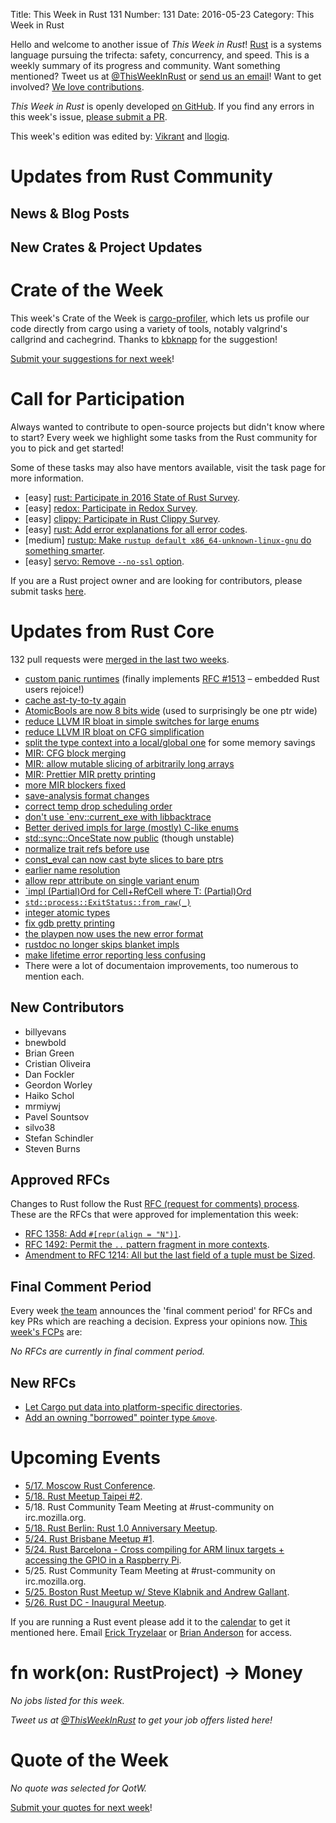 Title: This Week in Rust 131
Number: 131
Date: 2016-05-23
Category: This Week in Rust

Hello and welcome to another issue of *This Week in Rust*!
[Rust](http://rust-lang.org) is a systems language pursuing the trifecta:
safety, concurrency, and speed. This is a weekly summary of its progress and
community. Want something mentioned? Tweet us at [@ThisWeekInRust](https://twitter.com/ThisWeekInRust) or [send us an
email](mailto:corey@octayn.net?subject=This%20Week%20in%20Rust%20Suggestion)!
Want to get involved? [We love
contributions](https://github.com/rust-lang/rust/blob/master/CONTRIBUTING.md).

*This Week in Rust* is openly developed [on GitHub](https://github.com/cmr/this-week-in-rust).
If you find any errors in this week's issue, [please submit a PR](https://github.com/cmr/this-week-in-rust/pulls).

This week's edition was edited by: [Vikrant](https://github.com/nasa42) and [llogiq](https://github.com/llogiq).

# Updates from Rust Community

## News & Blog Posts



## New Crates & Project Updates



# Crate of the Week

This week's Crate of the Week is [cargo-profiler](https://github.com/pegasos1/cargo-profiler), which lets us profile our code directly from cargo using a variety of tools, notably valgrind's callgrind and cachegrind. Thanks to [kbknapp](https://users.rust-lang.org/users/kbknapp) for the suggestion!

[Submit your suggestions for next week][submit_crate]!

[submit_crate]: https://users.rust-lang.org/t/crate-of-the-week/2704

# Call for Participation

Always wanted to contribute to open-source projects but didn't know where to start?
Every week we highlight some tasks from the Rust community for you to pick and get started!

Some of these tasks may also have mentors available, visit the task page for more information.

* [easy] [rust: Participate in 2016 State of Rust Survey](http://blog.rust-lang.org/2016/05/09/survey.html).
* [easy] [redox: Participate in Redox Survey](http://goo.gl/forms/RUOfIsxXsv).
* [easy] [clippy: Participate in Rust Clippy Survey](https://docs.google.com/forms/d/1k0wuWgGwDhuUL3q_cONGVxQ6PJSYq5JRZOHKc0itLbg/viewform?c=0&w=1).
* [easy] [rust: Add error explanations for all error codes](https://github.com/rust-lang/rust/issues/32777).
* [medium] [rustup: Make `rustup default x86_64-unknown-linux-gnu` do something smarter](https://github.com/rust-lang-nursery/rustup.rs/issues/411).
* [easy] [servo: Remove `--no-ssl` option](https://github.com/servo/servo/issues/11197).

If you are a Rust project owner and are looking for contributors, please submit tasks [here][guidelines].

[guidelines]: https://users.rust-lang.org/t/twir-call-for-participation/4821

# Updates from Rust Core

132 pull requests were [merged in the last two weeks][merged].

[merged]: https://github.com/issues?q=is%3Apr+org%3Arust-lang+is%3Amerged+merged%3A2016-05-09..2016-05-16

* [custom panic runtimes](https://github.com/rust-lang/rust/pull/32900) (finally implements [RFC #1513](https://github.com/rust-lang/rfcs/blob/master/text/1513-less-unwinding.md) – embedded Rust users rejoice!)
* [cache ast-ty-to-ty again](https://github.com/rust-lang/rust/pull/33596)
* [AtomicBools are now 8 bits wide](https://github.com/rust-lang/rust/pull/33579) (used to surprisingly be one ptr wide)
* [reduce LLVM IR bloat in simple switches for large enums](https://github.com/rust-lang/rust/pull/33566)
* [reduce LLVM IR bloat on CFG simplification](https://github.com/rust-lang/rust/pull/33544)
* [split the type context into a local/global one](https://github.com/rust-lang/rust/pull/33425) for some memory savings
* [MIR: CFG block merging](https://github.com/rust-lang/rust/pull/33552)
* [MIR: allow mutable slicing of arbitrarily long arrays](https://github.com/rust-lang/rust/pull/33620)
* [MIR: Prettier MIR pretty printing](https://github.com/rust-lang/rust/pull/33607)
* [more MIR blockers fixed](https://github.com/rust-lang/rust/pull/33488)
* [save-analysis format changes](https://github.com/rust-lang/rust/pull/33370)
* [correct temp drop scheduling order](https://github.com/rust-lang/rust/pull/33239)
* [don't use `env::current_exe with libbacktrace](https://github.com/rust-lang/rust/pull/33554)
* [Better derived impls for large (mostly) C-like enums](https://github.com/rust-lang/rust/pull/33593)
* [std::sync::OnceState now public](https://github.com/rust-lang/rust/pull/33563) (though unstable)
* [normalize trait refs before use](https://github.com/rust-lang/rust/pull/33478/files)
* [const_eval can now cast byte slices to bare ptrs](https://github.com/rust-lang/rust/pull/33457)
* [earlier name resolution](https://github.com/rust-lang/rust/pull/33443)
* [allow repr attribute on single variant enum](https://github.com/rust-lang/rust/pull/33355)
* [`impl (Partial)Ord for Cell<T>+RefCell<T> where T: (Partial)Ord](https://github.com/rust-lang/rust/pull/33306)
* [`std::process::ExitStatus::from_raw(_)`](https://github.com/rust-lang/rust/pull/33224)
* [integer atomic types](https://github.com/rust-lang/rust/pull/33048)
* [fix gdb pretty printing](https://github.com/rust-lang/rust/pull/33612)
* [the playpen now uses the new error format](https://github.com/rust-lang/rust-playpen/pull/207)
* [rustdoc no longer skips blanket impls](https://github.com/rust-lang/rust/pull/33514)
* [make lifetime error reporting less confusing](https://github.com/rust-lang/rust/pull/33544)
* There were a lot of documentaion improvements, too numerous to mention each.

## New Contributors

* billyevans
* bnewbold
* Brian Green
* Cristian Oliveira
* Dan Fockler
* Geordon Worley
* Haiko Schol
* mrmiywj
* Pavel Sountsov
* silvo38
* Stefan Schindler
* Steven Burns

## Approved RFCs

Changes to Rust follow the Rust [RFC (request for comments)
process](https://github.com/rust-lang/rfcs#rust-rfcs). These
are the RFCs that were approved for implementation this week:

* [RFC 1358: Add `#[repr(align = "N")]`](https://github.com/rust-lang/rfcs/pull/1358).
* [RFC 1492: Permit the `..` pattern fragment in more contexts](https://github.com/rust-lang/rfcs/pull/1492).
* [Amendment to RFC 1214: All but the last field of a tuple must be Sized](https://github.com/rust-lang/rfcs/pull/1592).

## Final Comment Period

Every week [the team](https://www.rust-lang.org/team.html) announces the
'final comment period' for RFCs and key PRs which are reaching a
decision. Express your opinions now. [This week's FCPs][fcp] are:

[fcp]: https://github.com/rust-lang/rfcs/labels/final-comment-period

*No RFCs are currently in final comment period.*

## New RFCs

* [Let Cargo put data into platform-specific directories](https://github.com/rust-lang/rfcs/pull/1615).
* [Add an owning "borrowed" pointer type `&move`](https://github.com/rust-lang/rfcs/pull/1617).

# Upcoming Events

* [5/17. Moscow Rust Conference](https://rustycrate.ru/%D0%BD%D0%BE%D0%B2%D0%BE%D1%81%D1%82%D0%B8/2016/04/25/colaboratory-rust.html).
* [5/18. Rust Meetup Taipei #2](http://www.meetup.com/RUST-TW/events/230709491/).
* 5/18. Rust Community Team Meeting at #rust-community on irc.mozilla.org.
* [5/18. Rust Berlin: Rust 1.0 Anniversary Meetup](http://www.meetup.com/Rust-Berlin/events/230810678/).
* [5/24. Rust Brisbane Meetup #1](http://www.meetup.com/Rust-Brisbane/events/230676018/).
* [5/24. Rust Barcelona - Cross compiling for ARM linux targets + accessing the GPIO in a Raspberry Pi](http://www.meetup.com/Rust-Barcelona/events/230638451/).
* 5/25. Rust Community Team Meeting at #rust-community on irc.mozilla.org.
* [5/25. Boston Rust Meetup w/ Steve Klabnik and Andrew Gallant](http://www.meetup.com/BostonRust/events/230419544/).
* [5/26. Rust DC - Inaugural Meetup](http://www.meetup.com/RustDC/events/227138240/).

If you are running a Rust event please add it to the [calendar] to get
it mentioned here. Email [Erick Tryzelaar][erickt] or [Brian
Anderson][brson] for access.

[calendar]: https://www.google.com/calendar/embed?src=apd9vmbc22egenmtu5l6c5jbfc%40group.calendar.google.com
[erickt]: mailto:erick.tryzelaar@gmail.com
[brson]: mailto:banderson@mozilla.com

# fn work(on: RustProject) -> Money

*No jobs listed for this week.*

*Tweet us at [@ThisWeekInRust](https://twitter.com/ThisWeekInRust) to get your job offers listed here!*

# Quote of the Week

*No quote was selected for QotW.*

[Submit your quotes for next week][submit]!

[submit]: http://users.rust-lang.org/t/twir-quote-of-the-week/328
